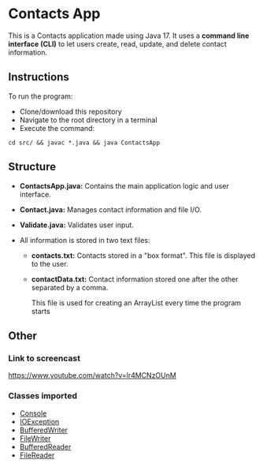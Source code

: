 # Contacts App
This is a Contacts application made using Java 17. It uses a **command line interface (CLI)** to let users create, read, update, and delete contact information.

## Instructions
To run the program: 
- Clone/download this repository
- Navigate to the root directory in a terminal
- Execute the command:

```cd src/ && javac *.java && java ContactsApp```

## Structure

- **ContactsApp.java:** Contains the main application logic and user interface.
- **Contact.java:** Manages contact information and file I/O.
- **Validate.java:** Validates user input.
- All information is stored in two text files:
  
    - **contacts.txt:** Contacts stored in a "box format".
        This file is displayed to the user.

    - **contactData.txt:** Contact information stored one after the other separated by a comma.
      
        This file is used for creating an ArrayList every time the program starts

## Other

### Link to screencast
https://www.youtube.com/watch?v=lr4MCNzOUnM

### Classes imported
- [Console](https://docs.oracle.com/javase/8/docs/api/java/io/Console.html)
- [IOException](https://docs.oracle.com/javase/8/docs/api/java/io/IOException.html)
- [BufferedWriter](https://docs.oracle.com/javase/8/docs/api/java/io/BufferedWriter.html)
- [FileWriter](https://docs.oracle.com/javase/8/docs/api/java/io/FileWriter.html)
- [BufferedReader](https://docs.oracle.com/javase/8/docs/api/java/io/BufferedReader.html)
- [FileReader](https://docs.oracle.com/javase/8/docs/api/?java/io/FileReader.html)
